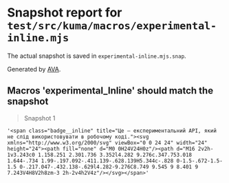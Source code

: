 # Snapshot report for `test/src/kuma/macros/experimental-inline.mjs`

The actual snapshot is saved in `experimental-inline.mjs.snap`.

Generated by [AVA](https://avajs.dev).

## Macros 'experimental_Inline' should match the snapshot

> Snapshot 1

    '<span class="badge__inline" title="Це — експериментальний API, який не слід використовувати в робочому коді."><svg xmlns="http://www.w3.org/2000/svg" viewBox="0 0 24 24" width="24" height="24"><path fill="none" d="M0 0H24V24H0z"/><path d="M16 2v2h-1v3.243c0 1.158.251 2.301.736 3.352l4.282 9.276c.347.753.018 1.644-.734 1.99-.197.092-.411.139-.628.139H5.344c-.828 0-1.5-.672-1.5-1.5 0-.217.047-.432.138-.629l4.282-9.276C8.749 9.545 9 8.401 9 7.243V4H8V2h8zm-3 2h-2v4h2V4z"/></svg></span>'
